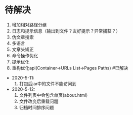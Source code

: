 # 待解决
1. 增加相对路径分组
2. 日志和提示信息（输出到文件？友好提示？异常捕获？）
3. 伪文章搜索
4. 多语言
5. 文章头矫正
6. 命令操作优化
7. 提示优化
8. 重构优化api(Container->URLs List<Page>->Pages Paths)
#已解决
- 2020-5-11:
    1. 打包后jar中的文件不能访问到
- 2020-5-12:
    1. 文件列表中会包含单页(about.html)
    2. 文件改变后重载问题
    3. 归档时间排序问题
    